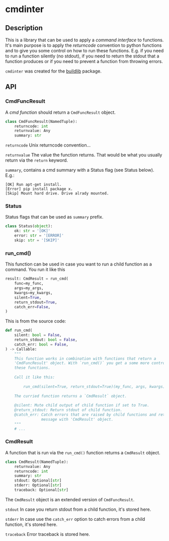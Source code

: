 # cmdinter

## Description

This is a library that can be used to apply a *command interface* to functions.
It's main purpose is to apply the *returncode* convention to python functions 
and to give you some control on how to run these functions. E.g. if you need to 
run a function silently (no stdout), if you need to return the stdout that a 
function produces or if you need to prevent a function from throwing errors.

`cmdinter` was created for the [buildlib](https://pypi.python.org/pypi/buildlib) 
package.

## API

### CmdFuncResult

A *cmd function* should return a `CmdFuncResult` object.

```python
class CmdFuncResult(NamedTuple):
    returncode: int
    returnvalue: Any
    summary: str
```

`returncode` Unix returncode convention...

`returnvalue` The value the function returns. That would be what you usually 
return via the `return` keyword.

`summary`, contains a cmd summary with a Status flag (see Status below). E.g.:

```
[OK] Run apt-get install.
[Error] pip install package x.
[Skip] Mount hard drive. Drive alrady mounted.
```


### Status

Status flags that can be used as `summary` prefix.

```python
class Status(object):
    ok: str = '[OK]'
    error: str = '[ERROR]'
    skip: str = '[SKIP]'
```

### run_cmd()

This function can be used in case you want to run a child function as a command.
You run it like this 

```python
result: CmdResult = run_cmd(
    func=my_func,
    args=my_args,
    kwargs=my_kwargs,
    silent=True, 
    return_stdout=True,
    catch_err=False,
)
```

This is from the source code:

```python
def run_cmd(
    silent: bool = False,
    return_stdout: bool = False,
    catch_err: bool = False,
) -> Callable:
    """
    This function works in combination with functions that return a 
    'CmdFuncResult' object. With `run_cmd()` you get a some more control over
    these functions.
    
    Call it like this:
    
        run_cmd(silent=True, return_stdout=True)(my_func, args, kwargs)
    
    The curried function returns a `CmdResult` object.
    
    @silent: Mute child output of child function if set to True.
    @return_stdout: Return stdout of child function.
    @catch_err: Catch errors that are raised by child functions and return error
                message with 'CmdResult' object.
    """
    # ...
```
 

### CmdResult

A function that is run via the `run_cmd()` function returns a `CmdResult` 
object.

```python
class CmdResult(NamedTuple):
    returnvalue: Any
    returncode: int
    summary: str
    stdout: Optional[str]
    stderr: Optional[str]
    traceback: Optional[str]
```

The `CmdResult` object is an extended version of `CmdFuncResult`.

`stdout` In case you return stdout from a child function, it's stored here.

`stderr` In case use the `catch_err` option to catch errors from a child function, it's stored here.

`traceback` Error traceback is stored here.


